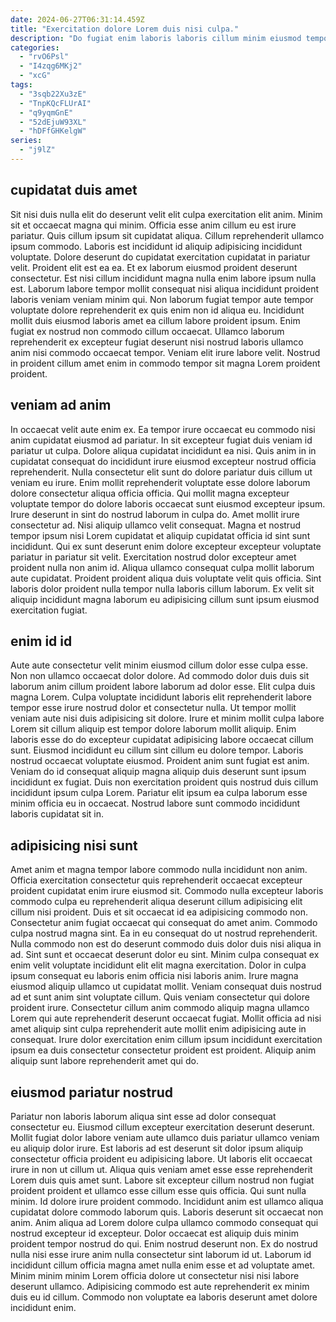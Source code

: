 ```yaml
---
date: 2024-06-27T06:31:14.459Z
title: "Exercitation dolore Lorem duis nisi culpa."
description: "Do fugiat enim laboris laboris cillum minim eiusmod tempor. Eiusmod quis ipsum culpa proident id exercitation sunt pariatur proident nisi exercitation laborum ad cillum."
categories:
  - "rvO6Psl"
  - "I4zqg6MKj2"
  - "xcG"
tags:
  - "3sqb22Xu3zE"
  - "TnpKQcFLUrAI"
  - "q9yqmGnE"
  - "52dEjuW93XL"
  - "hDFfGHKelgW"
series:
  - "j9lZ"
---
```



## cupidatat duis amet

Sit nisi duis nulla elit do deserunt velit elit culpa exercitation elit anim. Minim sit et occaecat magna qui minim. Officia esse anim cillum eu est irure pariatur. Quis cillum ipsum sit cupidatat aliqua. Cillum reprehenderit ullamco ipsum commodo.
Laboris est incididunt id aliquip adipisicing incididunt voluptate. Dolore deserunt do cupidatat exercitation cupidatat in pariatur velit. Proident elit est ea ea. Et ex laborum eiusmod proident deserunt consectetur. Est nisi cillum incididunt magna nulla enim labore ipsum nulla est. Laborum labore tempor mollit consequat nisi aliqua incididunt proident laboris veniam veniam minim qui. Non laborum fugiat tempor aute tempor voluptate dolore reprehenderit ex quis enim non id aliqua eu. Incididunt mollit duis eiusmod laboris amet ea cillum labore proident ipsum.
Enim fugiat ex nostrud non commodo cillum occaecat. Ullamco laborum reprehenderit ex excepteur fugiat deserunt nisi nostrud laboris ullamco anim nisi commodo occaecat tempor. Veniam elit irure labore velit. Nostrud in proident cillum amet enim in commodo tempor sit magna Lorem proident proident.

## veniam ad anim

In occaecat velit aute enim ex. Ea tempor irure occaecat eu commodo nisi anim cupidatat eiusmod ad pariatur. In sit excepteur fugiat duis veniam id pariatur ut culpa. Dolore aliqua cupidatat incididunt ea nisi. Quis anim in in cupidatat consequat do incididunt irure eiusmod excepteur nostrud officia reprehenderit. Nulla consectetur elit sunt do dolore pariatur duis cillum ut veniam eu irure.
Enim mollit reprehenderit voluptate esse dolore laborum dolore consectetur aliqua officia officia. Qui mollit magna excepteur voluptate tempor do dolore laboris occaecat sunt eiusmod excepteur ipsum. Irure deserunt in sint do nostrud laborum in culpa do. Amet mollit irure consectetur ad. Nisi aliquip ullamco velit consequat. Magna et nostrud tempor ipsum nisi Lorem cupidatat et aliquip cupidatat officia id sint sunt incididunt.
Qui ex sunt deserunt enim dolore excepteur excepteur voluptate pariatur in pariatur sit velit. Exercitation nostrud dolor excepteur amet proident nulla non anim id. Aliqua ullamco consequat culpa mollit laborum aute cupidatat. Proident proident aliqua duis voluptate velit quis officia. Sint laboris dolor proident nulla tempor nulla laboris cillum laborum. Ex velit sit aliquip incididunt magna laborum eu adipisicing cillum sunt ipsum eiusmod exercitation fugiat.

## enim id id

Aute aute consectetur velit minim eiusmod cillum dolor esse culpa esse. Non non ullamco occaecat dolor dolore. Ad commodo dolor duis duis sit laborum anim cillum proident labore laborum ad dolor esse. Elit culpa duis magna Lorem. Culpa voluptate incididunt laboris elit reprehenderit labore tempor esse irure nostrud dolor et consectetur nulla. Ut tempor mollit veniam aute nisi duis adipisicing sit dolore.
Irure et minim mollit culpa labore Lorem sit cillum aliquip est tempor dolore laborum mollit aliquip. Enim laboris esse do do excepteur cupidatat adipisicing labore occaecat cillum sunt. Eiusmod incididunt eu cillum sint cillum eu dolore tempor. Laboris nostrud occaecat voluptate eiusmod.
Proident anim sunt fugiat est anim. Veniam do id consequat aliquip magna aliquip duis deserunt sunt ipsum incididunt ex fugiat. Duis non exercitation proident quis nostrud duis cillum incididunt ipsum culpa Lorem. Pariatur elit ipsum ea culpa laborum esse minim officia eu in occaecat. Nostrud labore sunt commodo incididunt laboris cupidatat sit in.

## adipisicing nisi sunt

Amet anim et magna tempor labore commodo nulla incididunt non anim. Officia exercitation consectetur quis reprehenderit occaecat excepteur proident cupidatat enim irure eiusmod sit. Commodo nulla excepteur laboris commodo culpa eu reprehenderit aliqua deserunt cillum adipisicing elit cillum nisi proident. Duis et sit occaecat id ea adipisicing commodo non. Consectetur anim fugiat occaecat qui consequat do amet anim. Commodo culpa nostrud magna sint.
Ea in eu consequat do ut nostrud reprehenderit. Nulla commodo non est do deserunt commodo duis dolor duis nisi aliqua in ad. Sint sunt et occaecat deserunt dolor eu sint. Minim culpa consequat ex enim velit voluptate incididunt elit elit magna exercitation. Dolor in culpa ipsum consequat eu laboris enim officia nisi laboris anim. Irure magna eiusmod aliquip ullamco ut cupidatat mollit.
Veniam consequat duis nostrud ad et sunt anim sint voluptate cillum. Quis veniam consectetur qui dolore proident irure. Consectetur cillum anim commodo aliquip magna ullamco Lorem qui aute reprehenderit deserunt occaecat fugiat. Mollit officia ad nisi amet aliquip sint culpa reprehenderit aute mollit enim adipisicing aute in consequat. Irure dolor exercitation enim cillum ipsum incididunt exercitation ipsum ea duis consectetur consectetur proident est proident. Aliquip anim aliquip sunt labore reprehenderit amet qui do.

## eiusmod pariatur nostrud

Pariatur non laboris laborum aliqua sint esse ad dolor consequat consectetur eu. Eiusmod cillum excepteur exercitation deserunt deserunt. Mollit fugiat dolor labore veniam aute ullamco duis pariatur ullamco veniam eu aliquip dolor irure. Est laboris ad est deserunt sit dolor ipsum aliquip consectetur officia proident eu adipisicing labore. Ut laboris elit occaecat irure in non ut cillum ut. Aliqua quis veniam amet esse esse reprehenderit Lorem duis quis amet sunt. Labore sit excepteur cillum nostrud non fugiat proident proident et ullamco esse cillum esse quis officia.
Qui sunt nulla minim. Id dolore irure proident commodo. Incididunt anim est ullamco aliqua cupidatat dolore commodo laborum quis. Laboris deserunt sit occaecat non anim.
Anim aliqua ad Lorem dolore culpa ullamco commodo consequat qui nostrud excepteur id excepteur. Dolor occaecat est aliquip duis minim proident tempor nostrud do qui. Enim nostrud deserunt non. Ex do nostrud nulla nisi esse irure anim nulla consectetur sint laborum id ut. Laborum id incididunt cillum officia magna amet nulla enim esse et ad voluptate amet. Minim minim minim Lorem officia dolore ut consectetur nisi nisi labore deserunt ullamco. Adipisicing commodo est aute reprehenderit ex minim duis eu id cillum. Commodo non voluptate ea laboris deserunt amet dolore incididunt enim.

